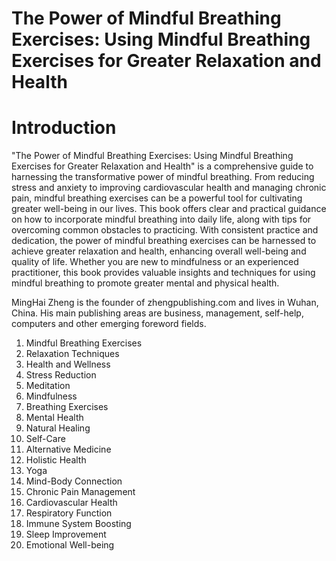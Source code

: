 # The Power of Mindful Breathing Exercises: Using Mindful Breathing Exercises for Greater Relaxation and Health

# Introduction

"The Power of Mindful Breathing Exercises: Using Mindful Breathing Exercises for Greater Relaxation and Health" is a comprehensive guide to harnessing the transformative power of mindful breathing. From reducing stress and anxiety to improving cardiovascular health and managing chronic pain, mindful breathing exercises can be a powerful tool for cultivating greater well-being in our lives. This book offers clear and practical guidance on how to incorporate mindful breathing into daily life, along with tips for overcoming common obstacles to practicing. With consistent practice and dedication, the power of mindful breathing exercises can be harnessed to achieve greater relaxation and health, enhancing overall well-being and quality of life. Whether you are new to mindfulness or an experienced practitioner, this book provides valuable insights and techniques for using mindful breathing to promote greater mental and physical health.


MingHai Zheng is the founder of zhengpublishing.com and lives in Wuhan, China. His main publishing areas are business, management, self-help, computers and other emerging foreword fields.



1. Mindful Breathing Exercises
2. Relaxation Techniques
3. Health and Wellness
4. Stress Reduction
5. Meditation
6. Mindfulness
7. Breathing Exercises
8. Mental Health
9. Natural Healing
10. Self-Care
11. Alternative Medicine
12. Holistic Health
13. Yoga
14. Mind-Body Connection
15. Chronic Pain Management
16. Cardiovascular Health
17. Respiratory Function
18. Immune System Boosting
19. Sleep Improvement
20. Emotional Well-being

